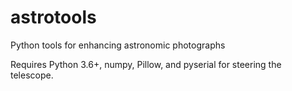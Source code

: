 # astrotools

Python tools for enhancing astronomic photographs

Requires Python 3.6+, numpy, Pillow, and pyserial for steering the telescope.
